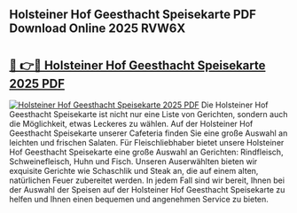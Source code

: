 ## Holsteiner Hof Geesthacht Speisekarte PDF Download Online 2025 RVW6X

# <h2><a href="http://gca69pq.nevu.top/?p=Holsteiner+Hof+Geesthacht+Speisekarte">🔗 👉🔴 Holsteiner Hof Geesthacht Speisekarte 2025 PDF</a></h2>

[![Holsteiner Hof Geesthacht Speisekarte 2025 PDF](https://i.imgur.com/dBaPXMq.png)](http://gca69pq.nevu.top/?p=Holsteiner+Hof+Geesthacht+Speisekarte)
Die Holsteiner Hof Geesthacht Speisekarte ist nicht nur eine Liste von Gerichten, sondern auch die Möglichkeit, etwas Leckeres zu wählen. Auf der Holsteiner Hof Geesthacht Speisekarte unserer Cafeteria finden Sie eine große Auswahl an leichten und frischen Salaten. Für Fleischliebhaber bietet unsere Holsteiner Hof Geesthacht Speisekarte eine große Auswahl an Gerichten: Rindfleisch, Schweinefleisch, Huhn und Fisch. Unseren Auserwählten bieten wir exquisite Gerichte wie Schaschlik und Steak an, die auf einem alten, natürlichen Feuer zubereitet werden. In jedem Fall sind wir bereit, Ihnen bei der Auswahl der Speisen auf der Holsteiner Hof Geesthacht Speisekarte zu helfen und Ihnen einen bequemen und angenehmen Service zu bieten.
